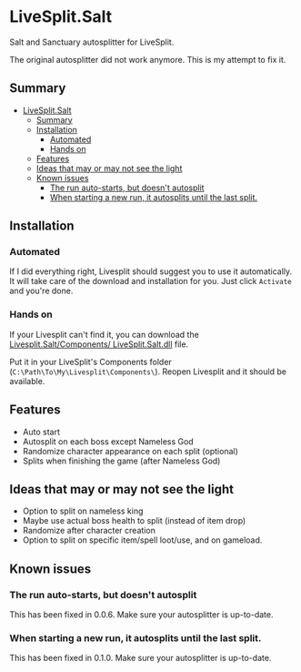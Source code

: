 # LiveSplit.Salt
Salt and Sanctuary autosplitter for LiveSplit.

The original autosplitter did not work anymore. This is my attempt to fix it.

## Summary
- [LiveSplit.Salt](#livesplitsalt)
  - [Summary](#summary)
  - [Installation](#installation)
    - [Automated](#automated)
    - [Hands on](#hands-on)
  - [Features](#features)
  - [Ideas that may or may not see the light](#ideas-that-may-or-may-not-see-the-light)
  - [Known issues](#known-issues)
    - [The run auto-starts, but doesn't autosplit](#the-run-auto-starts-but-doesnt-autosplit)
    - [When starting a new run, it autosplits until the last split.](#when-starting-a-new-run-it-autosplits-until-the-last-split)

## Installation

### Automated
If I did everything right, Livesplit should suggest you to use it automatically. It will
take care of the download and installation for you. Just click `Activate` and you're done.

### Hands on
If your Livesplit can't find it, you can download the [Livesplit.Salt/Components/
LiveSplit.Salt.dll](https://github.com/vorban/LiveSplit.Salt/blob/master/Livesplit.Salt/Components/LiveSplit.Salt.dll) file.

Put it in your LiveSplit's Components folder (`C:\Path\To\My\Livesplit\Components\`).
Reopen Livesplit and it should be available.

## Features
- Auto start
- Autosplit on each boss except Nameless God
- Randomize character appearance on each split (optional)
- Splits when finishing the game (after Nameless God)

## Ideas that may or may not see the light
- Option to split on nameless king
- Maybe use actual boss health to split (instead of item drop)
- Randomize after character creation
- Option to split on specific item/spell loot/use, and on gameload.

## Known issues

### The run auto-starts, but doesn't autosplit

This has been fixed in 0.0.6. Make sure your autosplitter is up-to-date.
### When starting a new run, it autosplits until the last split.

This has been fixed in 0.1.0. Make sure your autosplitter is up-to-date.
